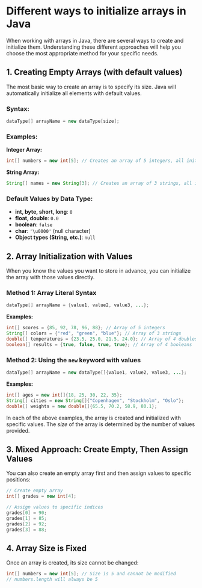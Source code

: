 # Different ways to initialize arrays in Java

When working with arrays in Java, there are several ways to create and initialize them. Understanding these different approaches will help you choose the most appropriate method for your specific needs.

## 1. Creating Empty Arrays (with default values)

The most basic way to create an array is to specify its size. Java will automatically initialize all elements with default values.

### Syntax:
```java
dataType[] arrayName = new dataType[size];
```

### Examples:

**Integer Array:**
```java
int[] numbers = new int[5]; // Creates an array of 5 integers, all initialized to 0
```

**String Array:**
```java
String[] names = new String[3]; // Creates an array of 3 strings, all initialized to null
```

### Default Values by Data Type:
- **int, byte, short, long**: `0`
- **float, double**: `0.0`
- **boolean**: `false`
- **char**: `'\u0000'` (null character)
- **Object types (String, etc.)**: `null`

## 2. Array Initialization with Values

When you know the values you want to store in advance, you can initialize the array with those values directly.

### Method 1: Array Literal Syntax
```java
dataType[] arrayName = {value1, value2, value3, ...};
```

**Examples:**
```java
int[] scores = {85, 92, 78, 96, 88}; // Array of 5 integers
String[] colors = {"red", "green", "blue"}; // Array of 3 strings
double[] temperatures = {23.5, 25.0, 21.5, 24.0}; // Array of 4 doubles
boolean[] results = {true, false, true, true}; // Array of 4 booleans
```

### Method 2: Using the `new` keyword with values
```java
dataType[] arrayName = new dataType[]{value1, value2, value3, ...};
```

**Examples:**
```java
int[] ages = new int[]{18, 25, 30, 22, 35};
String[] cities = new String[]{"Copenhagen", "Stockholm", "Oslo"};
double[] weights = new double[]{65.5, 70.2, 58.9, 80.1};
```

In each of the above examples, the array is created and initialized with specific values. The _size_ of the array is determined by the number of values provided.

## 3. Mixed Approach: Create Empty, Then Assign Values

You can also create an empty array first and then assign values to specific positions:

```java
// Create empty array
int[] grades = new int[4];

// Assign values to specific indices
grades[0] = 90;
grades[1] = 85;
grades[2] = 92;
grades[3] = 88;
```

## 4. Array Size is Fixed
Once an array is created, its size cannot be changed:
```java
int[] numbers = new int[5]; // Size is 5 and cannot be modified
// numbers.length will always be 5
```